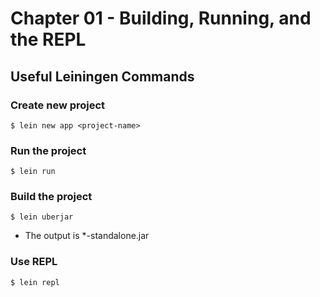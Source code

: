# Chapter 01 - Building, Running, and the REPL

## Useful Leiningen Commands

### Create new project
`$ lein new app <project-name>`

### Run the project
`$ lein run`

### Build the project
`$ lein uberjar`
* The output is \*-standalone.jar

### Use REPL
`$ lein repl `

